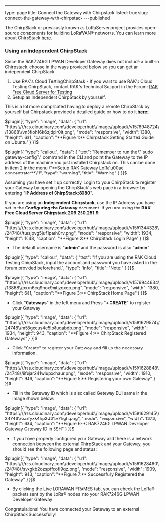 ---
type: page
title: Connect the Gateway with Chirpstack
listed: true
slug: connect-the-gateway-with-chirpstack
---published

The ChirpStack or previously known as LoRaServer project provides open-source components for building LoRaWAN® networks. You can learn more about ChirpStack [here](https://www.chirpstack.io/).

### Using an Independent ChirpStack

Since the RAK7246G LPWAN Developer Gateway does not include a built-in Chirpstack, choose in the ways provided below so you can get an independent ChirpStack:

1. Use RAK's Cloud TestingChirpStack - If you want to use RAK's Cloud Testing ChirpStack, contact RAK's Technical Support in the Forum: [RAK Free Cloud Server for Testing](https://forum.rakwireless.com/t/rak-free-cloud-loraserver-for-testing/344)
2. Setup an Independent ChirpStack by yourself.

This is a lot more complicated having to deploy a remote ChirpStack by yourself but Chirpstack provided a detailed guide on how to do it **[here](https://www.chirpstack.io/guides/debian-ubuntu/)[:](https://www.chirpstack.io/gateway-bridge/overview/)**

$plugin[{
    "type": "image",
    "data": {
        "url": "https:\/\/res.cloudinary.com\/developerhub\/image\/upload\/v1576948724\/13868\/vn6fioh16k6zjdplr0it.png",
        "mode": "responsive",
        "width": 1380,
        "height": 681,
        "caption": "**Figure 1:** Chirpstack Getting Started Guide on Ubuntu"
    }
}]$

$plugin[{
    "type": "callout",
    "data": {
        "text": "Remember to run the \"`sudo gateway-config`\" command in the CLI and point the Gateway to the IP address of the machine you just installed Chirpstack on. This can be done in item 2 in the menu \"**Setup RAK Gateway LoRa\u00ae concentrator**\"!",
        "type": "warning",
        "title": "Warning"
    }
}]$

Assuming you have set it up correctly, Login to your ChirpStack to register your Gateway by opening the ChirpStack's web page in a browser by entering "**IP Address of ChirpStack:8080**". 

If you are using an **Independent Chirpstack**, use the IP Address you have set in the **Configuring the Gateway** document. If you are using the **RAK Free Cloud Server Chirpstack 209.250.251.9**

$plugin[{
    "type": "image",
    "data": {
        "url": "https:\/\/res.cloudinary.com\/developerhub\/image\/upload\/v1591344328\/24748\/tursjpvg5juf1parh0rv.png",
        "mode": "responsive",
        "width": 1934,
        "height": 1048,
        "caption": "**Figure 2:** ChirpStack Login Page"
    }
}]$

- The default username is "**admin**" and the password is also "**admin**"

$plugin[{
    "type": "callout",
    "data": {
        "text": "If you are using the RAK Cloud Testing ChirpStack, input the account and password you have asked in the forum provided beforehand.",
        "type": "info",
        "title": "Note:"
    }
}]$

$plugin[{
    "type": "image",
    "data": {
        "url": "https:\/\/res.cloudinary.com\/developerhub\/image\/upload\/v1576944634\/13868\/pxxn6cq9hox9mtjzqxep.png",
        "mode": "responsive",
        "width": 1380,
        "height": 681,
        "caption": "**Figure 3:** ChirpStack Home Page"
    }
}]$

- Click "**Gateways**" in the left menu  and Press "**+ CREATE**" to register your Gateway

$plugin[{
    "type": "image",
    "data": {
        "url": "https:\/\/res.cloudinary.com\/developerhub\/image\/upload\/v1591629574\/24748\/m58gxcus4e5lp8uqabdb.png",
        "mode": "responsive",
        "width": 1934,
        "height": 943,
        "caption": "**Figure 4:** ChirpStack Registered Gateways"
    }
}]$

- Click "Create" to register your Gateway and fill up the necessary information.

$plugin[{
    "type": "image",
    "data": {
        "url": "https:\/\/res.cloudinary.com\/developerhub\/image\/upload\/v1591628848\/24748\/iifujar241wlupxohaur.png",
        "mode": "responsive",
        "width": 1910,
        "height": 946,
        "caption": "**Figure 5:** Registering your own Gateway"
    }
}]$

- Fill in the Gateway ID which is also called Geteway EUI same in the image shown below:

$plugin[{
    "type": "image",
    "data": {
        "url": "https:\/\/res.cloudinary.com\/developerhub\/image\/upload\/v1591629145\/24748\/oxsfyxk4hp2d31tv7hgh.png",
        "mode": "responsive",
        "width": 1373,
        "height": 684,
        "caption": "**Figure 6**: RAK7246G LPWAN Developer Gateway Gateway ID in SSH"
    }
}]$

- If you have properly configured your Gateway and there is a network connection between the external ChirpStack and your Gateway, you should see the following page and status:

$plugin[{
    "type": "image",
    "data": {
        "url": "https:\/\/res.cloudinary.com\/developerhub\/image\/upload\/v1591628460\/24748\/svxgkb2ozspffqofi9qz.png",
        "mode": "responsive",
        "width": 1909,
        "height": 943,
        "caption": "**Figure 7:** Successfully Registered the Gateway"
    }
}]$

- By clicking the Live LORAWAN FRAMES tab, you can check the LoRa® packets sent by the LoRa® nodes into your RAK7246G LPWAN Developer Gateway

Congratulations! You have connected your Gateway to an external ChirpStack Successfully!

